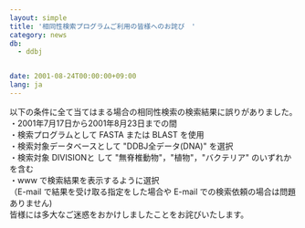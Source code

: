```yaml
---
layout: simple
title: '相同性検索プログラムご利用の皆様へのお詫び　'
category: news
db:
  - ddbj


date: 2001-08-24T00:00:00+09:00
lang: ja
---
```


以下の条件に全て当てはまる場合の相同性検索の検索結果に誤りがありました。<br>・2001年7月17日から2001年8月23日までの間<br>・検索プログラムとして FASTA または BLAST を使用<br>・検索対象データベースとして "DDBJ全データ(DNA)" を選択<br>・検索対象 DIVISIONと して "無脊椎動物"，"植物"，"バクテリア" のいずれかを含む<br>・www で検索結果を表示するように選択<br>（E-mail で結果を受け取る指定をした場合や E-mail での検索依頼の場合は問題ありません)<br>皆様には多大なご迷惑をおかけしましたことをお詫びいたします。
